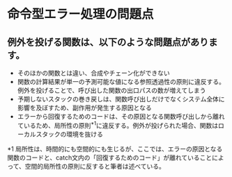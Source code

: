 # 命令型エラー処理の問題点
## 例外を投げる関数は、以下のような問題点があります。

- そのほかの関数とは違い、合成やチェーン化ができない
- 関数の計算結果が単一の予測可能な値になる参照透過性の原則に違反する。例外を投げることで、呼び出した関数の出口パスの数が増えてしまう
- 予期しないスタックの巻き戻しは、関数呼び出しだけでなくシステム全体に影響を及ぼすため、副作用が発生する原因となる
- エラーから回復するためのコードは、その原因となる関数呼び出しから離れているため、局所性の原則<sup>*1</sup>に違反する。例外が投げられた場合、関数はローカルスタックの環境を抜ける

\*1 局所性は、時間的にも空間的にも生じるが、ここでは、エラーの原因となる関数のコードと、catch文内の「回復するためのコード」が離れていることによって、空間的局所性の原則に反すると筆者は述べている。
